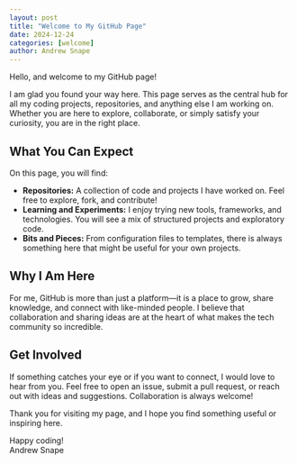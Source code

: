 ```yaml
---
layout: post
title: "Welcome to My GitHub Page"
date: 2024-12-24
categories: [welcome]
author: Andrew Snape
---
```


Hello, and welcome to my GitHub page!

I am glad you found your way here. This page serves as the central hub for all my coding projects, repositories, and anything else I am working on. Whether you are here to explore, collaborate, or simply satisfy your curiosity, you are in the right place.

## What You Can Expect  
On this page, you will find:  
- **Repositories:** A collection of code and projects I have worked on. Feel free to explore, fork, and contribute!  
- **Learning and Experiments:** I enjoy trying new tools, frameworks, and technologies. You will see a mix of structured projects and exploratory code.  
- **Bits and Pieces:** From configuration files to templates, there is always something here that might be useful for your own projects.  

## Why I Am Here  
For me, GitHub is more than just a platform—it is a place to grow, share knowledge, and connect with like-minded people. I believe that collaboration and sharing ideas are at the heart of what makes the tech community so incredible.  

## Get Involved  
If something catches your eye or if you want to connect, I would love to hear from you. Feel free to open an issue, submit a pull request, or reach out with ideas and suggestions. Collaboration is always welcome!  

Thank you for visiting my page, and I hope you find something useful or inspiring here.

Happy coding!  
Andrew Snape